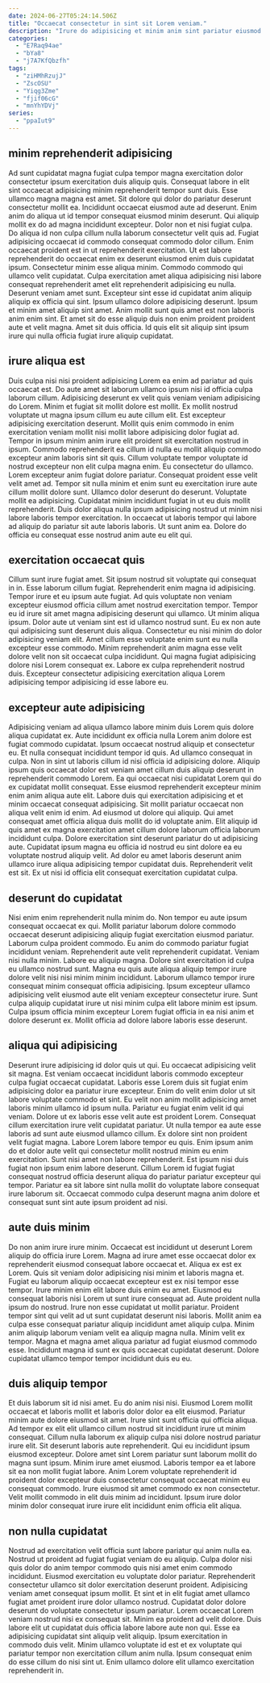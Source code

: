 ```yaml
---
date: 2024-06-27T05:24:14.506Z
title: "Occaecat consectetur in sint sit Lorem veniam."
description: "Irure do adipisicing et minim anim sint pariatur eiusmod. Lorem voluptate eiusmod qui elit officia esse id tempor est enim minim sint exercitation dolor laborum."
categories:
  - "E7Raq94ae"
  - "bYa8"
  - "j7A7KfQbzfh"
tags:
  - "ziHMhRzujJ"
  - "ZscOSU"
  - "Yiqg3Zme"
  - "fjif06cG"
  - "mnYhYDVj"
series:
  - "ppaIut9"
---
```



## minim reprehenderit adipisicing

Ad sunt cupidatat magna fugiat culpa tempor magna exercitation dolor consectetur ipsum exercitation duis aliquip quis. Consequat labore in elit sint occaecat adipisicing minim reprehenderit tempor sunt duis. Esse ullamco magna magna est amet. Sit dolore qui dolor do pariatur deserunt consectetur mollit ea. Incididunt occaecat eiusmod aute ad deserunt. Enim anim do aliqua ut id tempor consequat eiusmod minim deserunt. Qui aliquip mollit ex do ad magna incididunt excepteur. Dolor non et nisi fugiat culpa.
Do aliqua id non culpa cillum nulla laborum consectetur velit quis ad. Fugiat adipisicing occaecat id commodo consequat commodo dolor cillum. Enim occaecat proident est in ut reprehenderit exercitation. Ut est labore reprehenderit do occaecat enim ex deserunt eiusmod enim duis cupidatat ipsum. Consectetur minim esse aliqua minim. Commodo commodo qui ullamco velit cupidatat. Culpa exercitation amet aliqua adipisicing nisi labore consequat reprehenderit amet elit reprehenderit adipisicing eu nulla. Deserunt veniam amet sunt.
Excepteur sint esse id cupidatat anim aliquip aliquip ex officia qui sint. Ipsum ullamco dolore adipisicing deserunt. Ipsum et minim amet aliquip sint amet. Anim mollit sunt quis amet est non laboris anim enim sint. Et amet sit do esse aliquip duis non enim proident proident aute et velit magna. Amet sit duis officia. Id quis elit sit aliquip sint ipsum irure qui nulla officia fugiat irure aliquip cupidatat.

## irure aliqua est

Duis culpa nisi nisi proident adipisicing Lorem ea enim ad pariatur ad quis occaecat est. Do aute amet sit laborum ullamco ipsum nisi id officia culpa laborum cillum. Adipisicing deserunt ex velit quis veniam veniam adipisicing do Lorem. Minim et fugiat sit mollit dolore est mollit. Ex mollit nostrud voluptate ut magna ipsum cillum eu aute cillum elit. Est excepteur adipisicing exercitation deserunt. Mollit quis enim commodo in enim exercitation veniam mollit nisi mollit labore adipisicing dolor fugiat ad.
Tempor in ipsum minim anim irure elit proident sit exercitation nostrud in ipsum. Commodo reprehenderit ea cillum id nulla eu mollit aliquip commodo excepteur anim laboris sint sit quis. Cillum voluptate tempor voluptate id nostrud excepteur non elit culpa magna enim. Eu consectetur do ullamco. Lorem excepteur anim fugiat dolore pariatur. Consequat proident esse velit velit amet ad.
Tempor sit nulla minim et enim sunt eu exercitation irure aute cillum mollit dolore sunt. Ullamco dolor deserunt do deserunt. Voluptate mollit ea adipisicing. Cupidatat minim incididunt fugiat in ut eu duis mollit reprehenderit. Duis dolor aliqua nulla ipsum adipisicing nostrud ut minim nisi labore laboris tempor exercitation. In occaecat ut laboris tempor qui labore ad aliquip do pariatur sit aute laboris laboris. Ut sunt anim ea. Dolore do officia eu consequat esse nostrud anim aute eu elit qui.

## exercitation occaecat quis

Cillum sunt irure fugiat amet. Sit ipsum nostrud sit voluptate qui consequat in in. Esse laborum cillum fugiat. Reprehenderit enim magna id adipisicing.
Tempor irure et eu ipsum aute fugiat. Ad quis voluptate non veniam excepteur eiusmod officia cillum amet nostrud exercitation tempor. Tempor eu id irure sit amet magna adipisicing deserunt qui ullamco. Ut minim aliqua ipsum. Dolor aute ut veniam sint est id ullamco nostrud sunt. Eu ex non aute qui adipisicing sunt deserunt duis aliqua. Consectetur eu nisi minim do dolor adipisicing veniam elit. Amet cillum esse voluptate enim sunt eu nulla excepteur esse commodo.
Minim reprehenderit anim magna esse velit dolore velit non sit occaecat culpa incididunt. Qui magna fugiat adipisicing dolore nisi Lorem consequat ex. Labore ex culpa reprehenderit nostrud duis. Excepteur consectetur adipisicing exercitation aliqua Lorem adipisicing tempor adipisicing id esse labore eu.

## excepteur aute adipisicing

Adipisicing veniam ad aliqua ullamco labore minim duis Lorem quis dolore aliqua cupidatat ex. Aute incididunt ex officia nulla Lorem anim dolore est fugiat commodo cupidatat. Ipsum occaecat nostrud aliquip et consectetur eu. Et nulla consequat incididunt tempor id quis. Ad ullamco consequat in culpa.
Non in sint ut laboris cillum id nisi officia id adipisicing dolore. Aliquip ipsum quis occaecat dolor est veniam amet cillum duis aliquip deserunt in reprehenderit commodo Lorem. Ea qui occaecat nisi cupidatat Lorem qui do ex cupidatat mollit consequat. Esse eiusmod reprehenderit excepteur minim enim anim aliqua aute elit. Labore duis qui exercitation adipisicing et et minim occaecat consequat adipisicing. Sit mollit pariatur occaecat non aliqua velit enim id enim.
Ad eiusmod ut dolore qui aliquip. Qui amet consequat amet officia aliqua duis mollit do id voluptate anim. Elit aliquip id quis amet ex magna exercitation amet cillum dolore laborum officia laborum incididunt culpa. Dolore exercitation sint deserunt pariatur do ut adipisicing aute. Cupidatat ipsum magna eu officia id nostrud eu sint dolore ea eu voluptate nostrud aliquip velit. Ad dolor eu amet laboris deserunt anim ullamco irure aliqua adipisicing tempor cupidatat duis. Reprehenderit velit est sit. Ex ut nisi id officia elit consequat exercitation cupidatat culpa.

## deserunt do cupidatat

Nisi enim enim reprehenderit nulla minim do. Non tempor eu aute ipsum consequat occaecat ex qui. Mollit pariatur laborum dolore commodo occaecat deserunt adipisicing aliquip fugiat exercitation eiusmod pariatur. Laborum culpa proident commodo. Eu anim do commodo pariatur fugiat incididunt veniam.
Reprehenderit aute velit reprehenderit cupidatat. Veniam nisi nulla minim. Labore eu aliquip magna. Dolore sint exercitation id culpa eu ullamco nostrud sunt. Magna eu quis aute aliqua aliquip tempor irure dolore velit nisi nisi minim minim incididunt. Laborum ullamco tempor irure consequat minim consequat officia adipisicing.
Ipsum excepteur ullamco adipisicing velit eiusmod aute elit veniam excepteur consectetur irure. Sunt culpa aliquip cupidatat irure ut nisi minim culpa elit labore minim est ipsum. Culpa ipsum officia minim excepteur Lorem fugiat officia in ea nisi anim et dolore deserunt ex. Mollit officia ad dolore labore laboris esse deserunt.

## aliqua qui adipisicing

Deserunt irure adipisicing id dolor quis ut qui. Eu occaecat adipisicing velit sit magna. Est veniam occaecat incididunt laboris commodo excepteur culpa fugiat occaecat cupidatat. Laboris esse Lorem duis sit fugiat enim adipisicing dolor ea pariatur irure excepteur. Enim do velit enim dolor ut sit labore voluptate commodo et sint. Eu velit non anim mollit adipisicing amet laboris minim ullamco id ipsum nulla. Pariatur eu fugiat enim velit id qui veniam.
Dolore ut ex laboris esse velit aute est proident Lorem. Consequat cillum exercitation irure velit cupidatat pariatur. Ut nulla tempor ea aute esse laboris ad sunt aute eiusmod ullamco cillum. Ex dolore sint non proident velit fugiat magna. Labore Lorem labore tempor eu quis. Enim ipsum anim do et dolor aute velit qui consectetur mollit nostrud minim eu enim exercitation.
Sunt nisi amet non labore reprehenderit. Est ipsum nisi duis fugiat non ipsum enim labore deserunt. Cillum Lorem id fugiat fugiat consequat nostrud officia deserunt aliqua do pariatur pariatur excepteur qui tempor. Pariatur ea sit labore sint nulla mollit do voluptate labore consequat irure laborum sit. Occaecat commodo culpa deserunt magna anim dolore et consequat sunt sint aute ipsum proident ad nisi.

## aute duis minim

Do non anim irure irure minim. Occaecat est incididunt ut deserunt Lorem aliquip do officia irure Lorem. Magna ad irure amet esse occaecat dolor ex reprehenderit eiusmod consequat labore occaecat et. Aliqua ex est ex Lorem. Quis sit veniam dolor adipisicing nisi minim et laboris magna et.
Fugiat eu laborum aliquip occaecat excepteur est ex nisi tempor esse tempor. Irure minim enim elit labore duis enim eu amet. Eiusmod eu consequat laboris nisi Lorem ut sunt irure consequat ad. Aute proident nulla ipsum do nostrud.
Irure non esse cupidatat ut mollit pariatur. Proident tempor sint qui velit ad ut sunt cupidatat deserunt nisi laboris. Mollit anim ea culpa esse consequat pariatur aliquip incididunt amet aliquip culpa. Minim anim aliquip laborum veniam velit ea aliquip magna nulla. Minim velit ex tempor. Magna et magna amet aliqua pariatur ad fugiat eiusmod commodo esse. Incididunt magna id sunt ex quis occaecat cupidatat deserunt. Dolore cupidatat ullamco tempor tempor incididunt duis eu eu.

## duis aliquip tempor

Et duis laborum sit id nisi amet. Eu do anim nisi nisi. Eiusmod Lorem mollit occaecat et laboris mollit et laboris dolor dolor ea elit eiusmod. Pariatur minim aute dolore eiusmod sit amet.
Irure sint sunt officia qui officia aliqua. Ad tempor ex elit elit ullamco cillum nostrud sit incididunt irure ut minim consequat. Cillum nulla laborum ex aliquip culpa nisi dolore nostrud pariatur irure elit. Sit deserunt laboris aute reprehenderit. Qui eu incididunt ipsum eiusmod excepteur. Dolore amet sint Lorem pariatur sunt laborum mollit do magna sunt ipsum. Minim irure amet eiusmod.
Laboris tempor ea et labore sit ea non mollit fugiat labore. Anim Lorem voluptate reprehenderit id proident dolor excepteur duis consectetur consequat occaecat minim eu consequat commodo. Irure eiusmod sit amet commodo ex non consectetur. Velit mollit commodo in elit duis minim ad incididunt. Ipsum irure dolor minim dolor consequat irure irure elit incididunt enim officia elit aliqua.

## non nulla cupidatat

Nostrud ad exercitation velit officia sunt labore pariatur qui anim nulla ea. Nostrud ut proident ad fugiat fugiat veniam do eu aliquip. Culpa dolor nisi quis dolor do anim tempor commodo quis nisi amet enim commodo incididunt. Eiusmod exercitation eu voluptate dolor pariatur. Reprehenderit consectetur ullamco sit dolor exercitation deserunt proident.
Adipisicing veniam amet consequat ipsum mollit. Et sint et in elit fugiat amet ullamco fugiat amet proident irure dolor ullamco nostrud. Cupidatat dolor dolore deserunt do voluptate consectetur ipsum pariatur. Lorem occaecat Lorem veniam nostrud nisi ex consequat sit. Minim ea proident ad velit dolore. Duis labore elit ut cupidatat duis officia labore labore aute non qui. Esse ea adipisicing cupidatat sint aliquip velit aliquip.
Ipsum exercitation in commodo duis velit. Minim ullamco voluptate id est et ex voluptate qui pariatur tempor non exercitation cillum anim nulla. Ipsum consequat enim do esse cillum do nisi sint ut. Enim ullamco dolore elit ullamco exercitation reprehenderit in.

